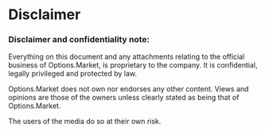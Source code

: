 # Disclaimer

### Disclaimer and confidentiality note: 

Everything on this document and any attachments relating to the official business of Options.Market, is proprietary to the company. It is confidential, legally privileged and protected by law. 

Options.Market does not own nor endorses any other content. Views and opinions are those of the owners unless clearly stated as being that of Options.Market. 

The users of the media do so at their own risk.

